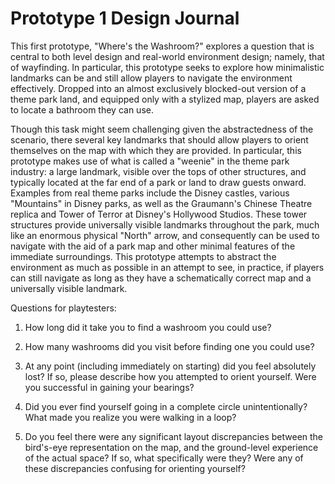 # Prototype 1 Design Journal

This first prototype, "Where's the Washroom?" explores a question that is central to both level design and real-world environment design; namely, that of wayfinding. In particular, this prototype seeks to explore how minimalistic landmarks can be and still allow players to navigate the environment effectively. Dropped into an almost exclusively blocked-out version of a theme park land, and equipped only with a stylized map, players are asked to locate a bathroom they can use.

Though this task might seem challenging given the abstractedness of the scenario, there several key landmarks that should allow players to orient themselves on the map with which they are provided. In particular, this prototype makes use of what is called a "weenie" in the theme park industry: a large landmark, visible over the tops of other structures, and typically located at the far end of a park or land to draw guests onward. Examples from real theme parks include the Disney castles, various "Mountains" in Disney parks, as well as the Graumann's Chinese Theatre replica and Tower of Terror at Disney's Hollywood Studios. These tower structures provide universally visible landmarks throughout the park, much like an enormous physical "North" arrow, and consequently can be used to navigate with the aid of a park map and other minimal features of the immediate surroundings. This prototype attempts to abstract the environment as much as possible in an attempt to see, in practice, if players can still navigate as long as they have a schematically correct map and a universally visible landmark.

Questions for playtesters:

1) How long did it take you to find a washroom you could use?

2) How many washrooms did you visit before finding one you could use?

3) At any point (including immediately on starting) did you feel absolutely lost? If so, please describe how you attempted to orient yourself. Were you successful in gaining your bearings?

4) Did you ever find yourself going in a complete circle unintentionally? What made you realize you were walking in a loop?

5) Do you feel there were any significant layout discrepancies between the bird's-eye representation on the map, and the ground-level experience of the actual space? If so, what specifically were they? Were any of these discrepancies confusing for orienting yourself?
